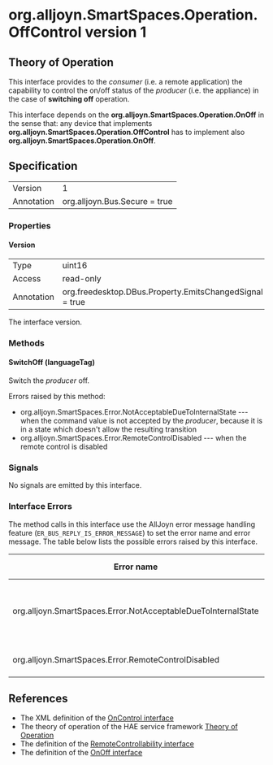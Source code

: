 # org.alljoyn.SmartSpaces.Operation.OffControl version 1

## Theory of Operation

This interface provides to the _consumer_ (i.e. a remote application) the
capability to control the on/off status of the _producer_ (i.e. the appliance)
in the case of **switching off** operation.

This interface depends on the **org.alljoyn.SmartSpaces.Operation.OnOff** in the
sense that: any device that implements
**org.alljoyn.SmartSpaces.Operation.OffControl** has to implement also
**org.alljoyn.SmartSpaces.Operation.OnOff**.

## Specification

|            |                               |
| ---------- | ----------------------------- |
| Version    | 1                             |
| Annotation | org.alljoyn.Bus.Secure = true |

### Properties

#### Version

|            |                                                         |
| ---------- | ------------------------------------------------------- |
| Type       | uint16                                                  |
| Access     | read-only                                               |
| Annotation | org.freedesktop.DBus.Property.EmitsChangedSignal = true |

The interface version.

### Methods

#### SwitchOff (languageTag)

Switch the _producer_ off.

Errors raised by this method:

  * org.alljoyn.SmartSpaces.Error.NotAcceptableDueToInternalState --- when the
    command value is not accepted by the _producer_, because it is in a state
    which doesn't allow the resulting transition
  * org.alljoyn.SmartSpaces.Error.RemoteControlDisabled --- when the remote
    control is disabled

### Signals

No signals are emitted by this interface.

### Interface Errors

The method calls in this interface use the AllJoyn error message handling
feature (`ER_BUS_REPLY_IS_ERROR_MESSAGE`) to set the error name and error
message. The table below lists the possible errors raised by this interface.

| Error name                                                    | Error message                                     |
|---------------------------------------------------------------|---------------------------------------------------|
| org.alljoyn.SmartSpaces.Error.NotAcceptableDueToInternalState | The value is not acceptable due to internal state |
| org.alljoyn.SmartSpaces.Error.RemoteControlDisabled           | Remote control disabled                           |

## References

  * The XML definition of the [OnControl interface](OffControl-v1.xml)
  * The theory of operation of the HAE service framework [Theory of Operation](/org.alljoyn.SmartSpaces/theory-of-operation-v1)
  * The definition of the [RemoteControllability interface](RemoteControllability-v1)
  * The definition of the [OnOff interface](OnOff-v1-v1)
